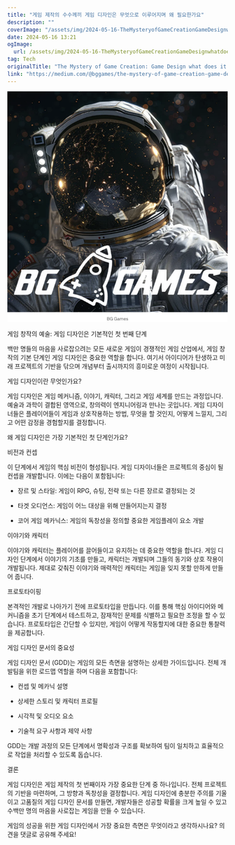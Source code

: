 ```yaml
---
title: "게임 제작의 수수께끼 게임 디자인은 무엇으로 이루어지며 왜 필요한가요"
description: ""
coverImage: "/assets/img/2024-05-16-TheMysteryofGameCreationGameDesignwhatdoesitconsistofandwhyisitnecessary_0.png"
date: 2024-05-16 13:21
ogImage: 
  url: /assets/img/2024-05-16-TheMysteryofGameCreationGameDesignwhatdoesitconsistofandwhyisitnecessary_0.png
tag: Tech
originalTitle: "The Mystery of Game Creation: Game Design what does it consist of and why is it necessary?"
link: "https://medium.com/@bggames/the-mystery-of-game-creation-game-design-what-does-it-consist-of-and-why-is-it-necessary-d7e34bc66df4"
---
```



<img src="/assets/img/2024-05-16-TheMysteryofGameCreationGameDesignwhatdoesitconsistofandwhyisitnecessary_0.png" />

게임 창작의 예술: 게임 디자인은 기본적인 첫 번째 단계

백만 명들의 마음을 사로잡으려는 모든 새로운 게임이 경쟁적인 게임 산업에서, 게임 창작의 기본 단계인 게임 디자인은 중요한 역할을 합니다. 여기서 아이디어가 탄생하고 미래 프로젝트의 기반을 닦으며 개념부터 출시까지의 흥미로운 여정이 시작됩니다.

게임 디자인이란 무엇인가요?

<div class="content-ad"></div>

게임 디자인은 게임 메커니즘, 이야기, 캐릭터, 그리고 게임 세계를 만드는 과정입니다. 예술과 과학이 결합된 영역으로, 창의력이 엔지니어링과 만나는 곳입니다. 게임 디자이너들은 플레이어들이 게임과 상호작용하는 방법, 무엇을 할 것인지, 어떻게 느낄지, 그리고 어떤 감정을 경험할지를 결정합니다.

왜 게임 디자인은 가장 기본적인 첫 단계인가요?

비전과 컨셉

이 단계에서 게임의 핵심 비전이 형성됩니다. 게임 디자이너들은 프로젝트의 중심이 될 컨셉을 개발합니다. 이에는 다음이 포함됩니다:

<div class="content-ad"></div>

- 장르 및 스타일: 게임이 RPG, 슈팅, 전략 또는 다른 장르로 결정되는 것

- 타겟 오디언스: 게임이 어느 대상을 위해 만들어지는지 결정

- 코어 게임 메카닉스: 게임의 독창성을 정의할 중요한 게임플레이 요소 개발

이야기와 캐릭터

<div class="content-ad"></div>

이야기와 캐릭터는 플레이어를 끌어들이고 유지하는 데 중요한 역할을 합니다. 게임 디자인 단계에서 이야기의 기초를 만들고, 캐릭터는 개발되며 그들의 동기와 상호 작용이 개발됩니다. 제대로 갖춰진 이야기와 매력적인 캐릭터는 게임을 잊지 못할 만하게 만들어 줍니다.

프로토타이핑

본격적인 개발로 나아가기 전에 프로토타입을 만듭니다. 이를 통해 핵심 아이디어와 메커니즘을 초기 단계에서 테스트하고, 잠재적인 문제를 식별하고 필요한 조정을 할 수 있습니다. 프로토타입은 간단할 수 있지만, 게임이 어떻게 작동할지에 대한 중요한 통찰력을 제공합니다.

게임 디자인 문서의 중요성

<div class="content-ad"></div>

게임 디자인 문서 (GDD)는 게임의 모든 측면을 설명하는 상세한 가이드입니다. 전체 개발팀을 위한 로드맵 역할을 하며 다음을 포함합니다:

- 컨셉 및 메카닉 설명

- 상세한 스토리 및 캐릭터 프로필

- 시각적 및 오디오 요소

<div class="content-ad"></div>

- 기술적 요구 사항과 제약 사항

GDD는 개발 과정의 모든 단계에서 명확성과 구조를 확보하여 팀이 일치하고 효율적으로 작업을 처리할 수 있도록 돕습니다.

결론

게임 디자인은 게임 제작의 첫 번째이자 가장 중요한 단계 중 하나입니다. 전체 프로젝트의 기반을 마련하며, 그 방향과 독창성을 결정합니다. 게임 디자인에 충분한 주의를 기울이고 고품질의 게임 디자인 문서를 만들면, 개발자들은 성공할 확률을 크게 높일 수 있고 수백만 명의 마음을 사로잡는 게임을 만들 수 있습니다.

<div class="content-ad"></div>

게임의 성공을 위한 게임 디자인에서 가장 중요한 측면은 무엇이라고 생각하시나요? 의견을 댓글로 공유해 주세요!